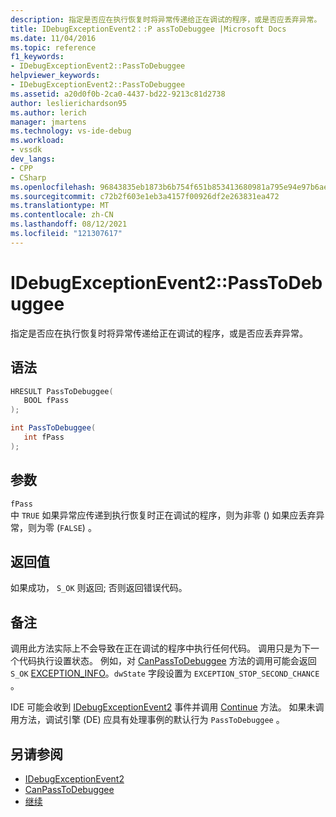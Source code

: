 ```yaml
---
description: 指定是否应在执行恢复时将异常传递给正在调试的程序，或是否应丢弃异常。
title: IDebugExceptionEvent2：:P assToDebuggee |Microsoft Docs
ms.date: 11/04/2016
ms.topic: reference
f1_keywords:
- IDebugExceptionEvent2::PassToDebuggee
helpviewer_keywords:
- IDebugExceptionEvent2::PassToDebuggee
ms.assetid: a20d0f0b-2ca0-4437-bd22-9213c81d2738
author: leslierichardson95
ms.author: lerich
manager: jmartens
ms.technology: vs-ide-debug
ms.workload:
- vssdk
dev_langs:
- CPP
- CSharp
ms.openlocfilehash: 96843835eb1873b6b754f651b853413680981a795e94e97b6aef6cfbd753e5e2
ms.sourcegitcommit: c72b2f603e1eb3a4157f00926df2e263831ea472
ms.translationtype: MT
ms.contentlocale: zh-CN
ms.lasthandoff: 08/12/2021
ms.locfileid: "121307617"
---
```

# <a name="idebugexceptionevent2passtodebuggee"></a>IDebugExceptionEvent2::PassToDebuggee
指定是否应在执行恢复时将异常传递给正在调试的程序，或是否应丢弃异常。

## <a name="syntax"></a>语法

```cpp
HRESULT PassToDebuggee(
   BOOL fPass
);
```

```csharp
int PassToDebuggee(
   int fPass
);
```

## <a name="parameters"></a>参数
`fPass`\
中 `TRUE` 如果异常应传递到执行恢复时正在调试的程序，则为非零 () 如果应丢弃异常，则为零 (`FALSE`) 。

## <a name="return-value"></a>返回值
 如果成功， `S_OK` 则返回; 否则返回错误代码。

## <a name="remarks"></a>备注
 调用此方法实际上不会导致在正在调试的程序中执行任何代码。 调用只是为下一个代码执行设置状态。 例如，对 [CanPassToDebuggee](../../../extensibility/debugger/reference/idebugexceptionevent2-canpasstodebuggee.md) 方法的调用可能会返回 `S_OK` [EXCEPTION_INFO](../../../extensibility/debugger/reference/exception-info.md)。`dwState` 字段设置为 `EXCEPTION_STOP_SECOND_CHANCE` 。

 IDE 可能会收到 [IDebugExceptionEvent2](../../../extensibility/debugger/reference/idebugexceptionevent2.md) 事件并调用 [Continue](../../../extensibility/debugger/reference/idebugprogram2-continue.md) 方法。 如果未调用方法，调试引擎 (DE) 应具有处理事例的默认行为 `PassToDebuggee` 。

## <a name="see-also"></a>另请参阅
- [IDebugExceptionEvent2](../../../extensibility/debugger/reference/idebugexceptionevent2.md)
- [CanPassToDebuggee](../../../extensibility/debugger/reference/idebugexceptionevent2-canpasstodebuggee.md)
- [继续](../../../extensibility/debugger/reference/idebugprogram2-continue.md)
